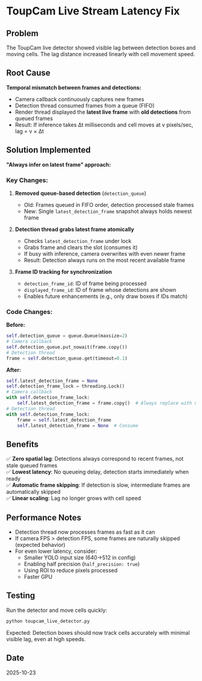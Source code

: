 # ToupCam Live Stream Latency Fix

## Problem
The ToupCam live detector showed visible lag between detection boxes and moving cells. The lag distance increased linearly with cell movement speed.

## Root Cause
**Temporal mismatch between frames and detections:**
- Camera callback continuously captures new frames
- Detection thread consumed frames from a queue (FIFO)
- Render thread displayed the **latest live frame** with **old detections** from queued frames
- Result: If inference takes Δt milliseconds and cell moves at v pixels/sec, lag = v × Δt

## Solution Implemented
**"Always infer on latest frame" approach:**

### Key Changes:

1. **Removed queue-based detection** (`detection_queue`)
   - Old: Frames queued in FIFO order, detection processed stale frames
   - New: Single `latest_detection_frame` snapshot always holds newest frame

2. **Detection thread grabs latest frame atomically**
   - Checks `latest_detection_frame` under lock
   - Grabs frame and clears the slot (consumes it)
   - If busy with inference, camera overwrites with even newer frame
   - Result: Detection always runs on the most recent available frame

3. **Frame ID tracking for synchronization**
   - `detection_frame_id`: ID of frame being processed
   - `displayed_frame_id`: ID of frame whose detections are shown
   - Enables future enhancements (e.g., only draw boxes if IDs match)

### Code Changes:

**Before:**
```python
self.detection_queue = queue.Queue(maxsize=2)
# Camera callback
self.detection_queue.put_nowait(frame.copy())
# Detection thread
frame = self.detection_queue.get(timeout=0.1)
```

**After:**
```python
self.latest_detection_frame = None
self.detection_frame_lock = threading.Lock()
# Camera callback
with self.detection_frame_lock:
    self.latest_detection_frame = frame.copy()  # Always replace with newest
# Detection thread
with self.detection_frame_lock:
    frame = self.latest_detection_frame
    self.latest_detection_frame = None  # Consume
```

## Benefits

✅ **Zero spatial lag**: Detections always correspond to recent frames, not stale queued frames  
✅ **Lowest latency**: No queueing delay, detection starts immediately when ready  
✅ **Automatic frame skipping**: If detection is slow, intermediate frames are automatically skipped  
✅ **Linear scaling**: Lag no longer grows with cell speed  

## Performance Notes

- Detection thread now processes frames as fast as it can
- If camera FPS > detection FPS, some frames are naturally skipped (expected behavior)
- For even lower latency, consider:
  - Smaller YOLO input size (640→512 in config)
  - Enabling half precision (`half_precision: true`)
  - Using ROI to reduce pixels processed
  - Faster GPU

## Testing

Run the detector and move cells quickly:
```bash
python toupcam_live_detector.py
```

Expected: Detection boxes should now track cells accurately with minimal visible lag, even at high speeds.

## Date
2025-10-23
